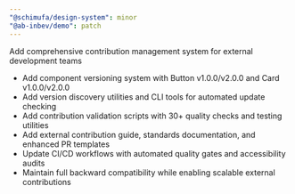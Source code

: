 ```yaml
---
"@schimufa/design-system": minor
"@ab-inbev/demo": patch
---
```


Add comprehensive contribution management system for external development teams

- Add component versioning system with Button v1.0.0/v2.0.0 and Card v1.0.0/v2.0.0
- Add version discovery utilities and CLI tools for automated update checking
- Add contribution validation scripts with 30+ quality checks and testing utilities
- Add external contribution guide, standards documentation, and enhanced PR templates
- Update CI/CD workflows with automated quality gates and accessibility audits
- Maintain full backward compatibility while enabling scalable external contributions
